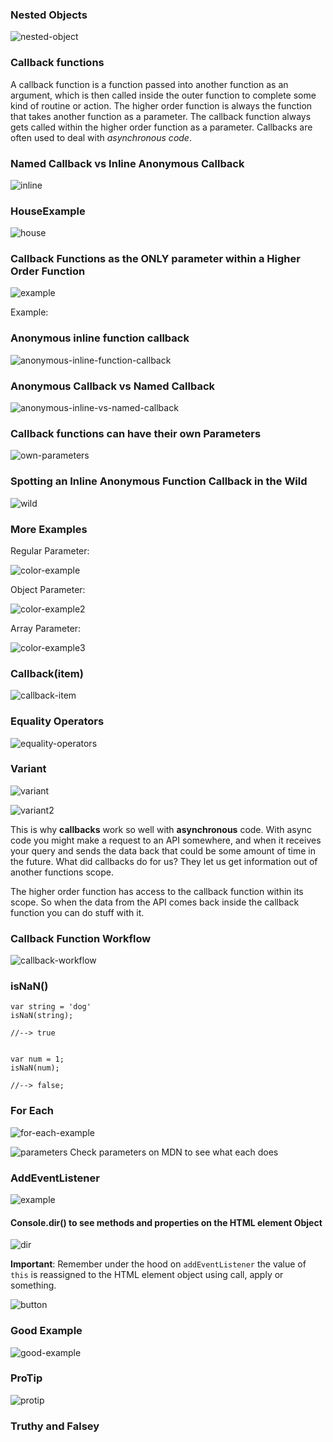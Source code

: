 ### Nested Objects

![nested-object](http://imgur.com/JXmv5Ah.png)
  
### Callback functions
  
A callback function is a function passed into another function as an argument, which is then called inside the outer function to complete some kind of routine or action. The higher order function is always the function that takes another function as a parameter. The callback function always gets called within the higher order function as a parameter. Callbacks are often used to deal with *asynchronous code*.

### Named Callback vs Inline Anonymous Callback 

![inline](http://imgur.com/7SefXfO.png)


### HouseExample

![house](http://imgur.com/S6rwsib.png)


### Callback Functions as the ONLY parameter within a Higher Order Function

![example](http://imgur.com/U8uFeIZ.png)

Example:

### Anonymous inline function callback
  
![anonymous-inline-function-callback](http://imgur.com/u0GgT6n.png)


### Anonymous Callback vs Named Callback 

![anonymous-inline-vs-named-callback](http://imgur.com/Tci3Ggu.png)


### Callback functions can have their own Parameters

![own-parameters](http://imgur.com/3zEydcd.png)


### Spotting an Inline Anonymous Function Callback in the Wild

![wild](http://imgur.com/dEnvVlf.png)


### More Examples

Regular Parameter: 

![color-example](http://imgur.com/v58SzKh.png)

Object Parameter: 

![color-example2](http://i.imgur.com/DOpfudo.png)

Array Parameter: 

![color-example3](http://imgur.com/DOpfudo.png)

### Callback(item)

![callback-item](http://imgur.com/UFQjhQk.png)

### Equality Operators

![equality-operators](http://imgur.com/rpgIUqB.png)

### Variant

![variant](http://imgur.com/0df8crS.png)

![variant2](http://imgur.com/VepzS7z.png)

This is why **callbacks** work so well with **asynchronous** code. With async code you might make a request to an API somewhere, and when it receives your query and sends the data back that could be some amount of time in the future. What did callbacks do for us? They let us get information out of another functions scope. 

The higher order function has access to the callback function within its scope. So when the data from the API comes back inside the callback function you can do stuff with it. 

### Callback Function Workflow

![callback-workflow](http://imgur.com/ISoW7bV.png)

### isNaN()

```
var string = 'dog'
isNaN(string);

//--> true


var num = 1;
isNaN(num);

//--> false;
```

### For Each

![for-each-example](http://imgur.com/IyNIHwC.png)

![parameters](http://imgur.com/VAdnpnf.png)
Check parameters on MDN to see what each does 

### AddEventListener

![example](http://imgur.com/MT0kSLE.png)

#### Console.dir() to see methods and properties on the HTML element Object

![dir](http://imgur.com/OP50Bim.png)

**Important**: Remember under the hood on `addEventListener` the value of `this` is reassigned to the HTML element object using call, apply or something.

![button](http://imgur.com/9Bbolle.png)

### Good Example

![good-example](http://imgur.com/P6Emvgb.png)

### ProTip

![protip](http://imgur.com/vInrEDA.png)


### Truthy and Falsey
